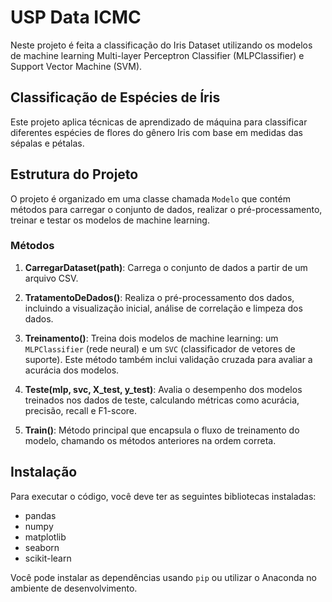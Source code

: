 # USP Data ICMC
Neste projeto é feita a classificação do Iris Dataset utilizando os modelos de machine learning Multi-layer Perceptron Classifier (MLPClassifier) e Support Vector Machine (SVM).

## Classificação de Espécies de Íris

Este projeto aplica técnicas de aprendizado de máquina para classificar diferentes espécies de flores do gênero Iris com base em medidas das sépalas e pétalas.

## Estrutura do Projeto

O projeto é organizado em uma classe chamada `Modelo` que contém métodos para carregar o conjunto de dados, realizar o pré-processamento, treinar e testar os modelos de machine learning.

### Métodos

1. **CarregarDataset(path)**: Carrega o conjunto de dados a partir de um arquivo CSV.

2. **TratamentoDeDados()**: Realiza o pré-processamento dos dados, incluindo a visualização inicial, análise de correlação e limpeza dos dados.

3. **Treinamento()**: Treina dois modelos de machine learning: um `MLPClassifier` (rede neural) e um `SVC` (classificador de vetores de suporte). Este método também inclui validação cruzada para avaliar a acurácia dos modelos.

4. **Teste(mlp, svc, X_test, y_test)**: Avalia o desempenho dos modelos treinados nos dados de teste, calculando métricas como acurácia, precisão, recall e F1-score.

5. **Train()**: Método principal que encapsula o fluxo de treinamento do modelo, chamando os métodos anteriores na ordem correta.

## Instalação

Para executar o código, você deve ter as seguintes bibliotecas instaladas:

- pandas
- numpy
- matplotlib
- seaborn
- scikit-learn

Você pode instalar as dependências usando `pip` ou utilizar o Anaconda no ambiente de desenvolvimento.
